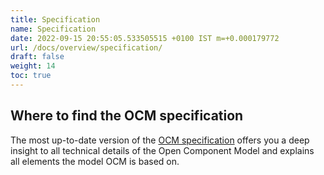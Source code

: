 ```yaml
---
title: Specification
name: Specification
date: 2022-09-15 20:55:05.533505515 +0100 IST m=+0.000179772
url: /docs/overview/specification/
draft: false
weight: 14
toc: true
---
```


## Where to find the OCM specification

The most up-to-date version of the [OCM specification](https://github.com/open-component-model/ocm-spec/blob/main/README.md) offers you a deep insight to all technical details of the Open Component Model and explains all elements the model OCM is based on.
